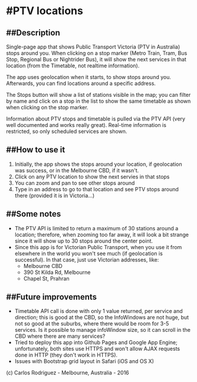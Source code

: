 #PTV locations
=============

##Description
-----------
Single-page app that shows Public Transport Victoria (PTV in Australia) stops around you. When clicking on a stop marker (Metro Train, Tram, Bus Stop, Regional Bus or Nightrider Bus), it will show the next services in that location (from the Timetable, not realtime information).

The app uses geolocation when it starts, to show stops around you. Afterwards, you can find locations around a specific address.

The Stops button will show a list of stations visible in the map; you can filter by name and click on a stop in the list to show the same timetable as shown when clicking on the stop marker.

Information about PTV stops and timetable is pulled via the PTV API (very well documented and works really great). Real-time information is restricted, so only scheduled services are shown.

##How to use it
-------------
1. Initially, the app shows the stops around your location, if geolocation was success, or in the Melbourne CBD, if it wasn't.
2. Click on any PTV location to show the next servies in that stops
3. You can zoom and pan to see other stops around
4. Type in an address to go to that location and see PTV stops around there (provided it is in Victoria...)

##Some notes
----------
* The PTV API is limited to return a maximum of 30 stations around a location;
  therefore, when zooming too far away, it will look a bit strange since it will show up to 30 stops around the center point.
* Since this app is for Victorian Public Transport, when you use it from elsewhere in the world you won't see much (if geolocation is successful). In that case, just use Victorian addresses, like:
    - Melbourne CBD
    - 390 St Kilda Rd, Melbourne
    - Chapel St, Prahran

##Future improvements
-------------------
* Timetable API call is done with only 1 value returned, per service and direction; this is good at the CBD, so the InfoWindows are not huge, but not so good at the suburbs, where there would be room for 3-5 services. Is it possible to manage infoWindow size, so it can scroll in the CBD where there are many services?
* Tried to deploy this app into Github Pages and Google App Engine; unfortunately, both sites use HTTPS and won't allow AJAX requests done in HTTP (they don't work in HTTPS).
* Issues with Bootstrap grid layout in Safari (iOS and OS X)

(c) Carlos Rodriguez - Melbourne, Australia - 2016
